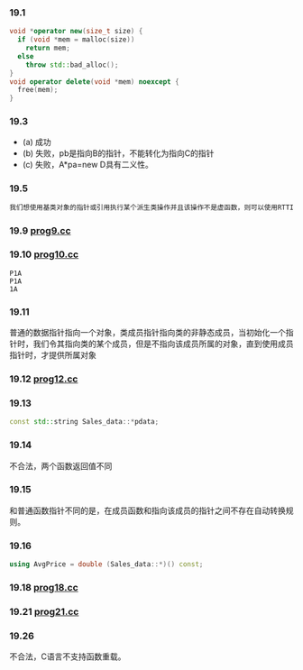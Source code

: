 ### 19.1
```c++
void *operator new(size_t size) {
  if (void *mem = malloc(size))
    return mem;
  else
    throw std::bad_alloc();
}
void operator delete(void *mem) noexcept {
  free(mem);
}
```

### 19.3
- (a) 成功
- (b) 失败，pb是指向B的指针，不能转化为指向C的指针
- (c) 失败，A*pa=new D具有二义性。

### 19.5
```c++
我们想使用基类对象的指针或引用执行某个派生类操作并且该操作不是虚函数，则可以使用RTTI运算符（该类类型应该含有虚函数）。
```

### 19.9 [prog9.cc](prog9.cc)

### 19.10 [prog10.cc](prog10.cc)
```
P1A
P1A
1A
```

### 19.11
普通的数据指针指向一个对象，类成员指针指向类的非静态成员，当初始化一个指针时，我们令其指向类的某个成员，但是不指向该成员所属的对象，直到使用成员指针时，才提供所属对象

### 19.12 [prog12.cc](prog12.cc)

### 19.13
```c++
const std::string Sales_data::*pdata;
```

### 19.14
不合法，两个函数返回值不同

### 19.15
和普通函数指针不同的是，在成员函数和指向该成员的指针之间不存在自动转换规则。

### 19.16
```c++
using AvgPrice = double (Sales_data::*)() const;
```

### 19.18 [prog18.cc](prog18.cc)

### 19.21 [prog21.cc](prog21.cc)

### 19.26
不合法，C语言不支持函数重载。
